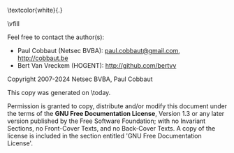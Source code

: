 \textcolor{white}{.}

\vfill

Feel free to contact the author(s):

- Paul Cobbaut (Netsec BVBA): <paul.cobbaut@gmail.com>, <http://cobbaut.be>
- Bert Van Vreckem (HOGENT): <http://github.com/bertvv>

Copyright 2007-2024 Netsec BVBA, Paul Cobbaut

This copy was generated on \today.

Permission is granted to copy, distribute and/or modify this document under the terms of the **GNU Free Documentation License**, Version 1.3 or any later version published by the Free Software Foundation; with no Invariant Sections, no Front-Cover Texts, and no Back-Cover Texts. A copy of the license is included in the section entitled 'GNU Free Documentation License'.
